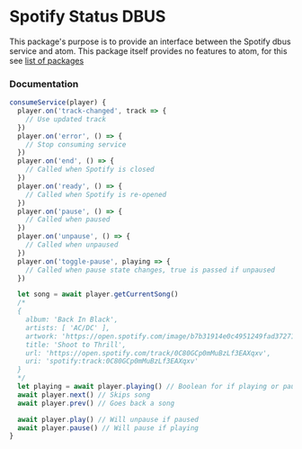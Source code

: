# Spotify Status DBUS
This package's purpose is to provide an interface between the Spotify dbus service and atom.  This package itself provides no features to atom, for this see [list of packages](#)

### Documentation

```javascript
consumeService(player) {
  player.on('track-changed', track => {
    // Use updated track
  })
  player.on('error', () => {
    // Stop consuming service
  })
  player.on('end', () => {
    // Called when Spotify is closed
  })
  player.on('ready', () => {
    // Called when Spotify is re-opened
  })
  player.on('pause', () => {
    // Called when paused
  })
  player.on('unpause', () => {
    // Called when unpaused
  })
  player.on('toggle-pause', playing => {
    // Called when pause state changes, true is passed if unpaused
  })

  let song = await player.getCurrentSong()
  /*
  {
    album: 'Back In Black',
    artists: [ 'AC/DC' ],
    artwork: 'https://open.spotify.com/image/b7b31914e0c4951249fad37271248212c8ac3025',
    title: 'Shoot to Thrill',
    url: 'https://open.spotify.com/track/0C80GCp0mMuBzLf3EAXqxv',
    uri: 'spotify:track:0C80GCp0mMuBzLf3EAXqxv'
  }
  */
  let playing = await player.playing() // Boolean for if playing or paused
  await player.next() // Skips song
  await player.prev() // Goes back a song

  await player.play() // Will unpause if paused
  await player.pause() // Will pause if playing
}
```
